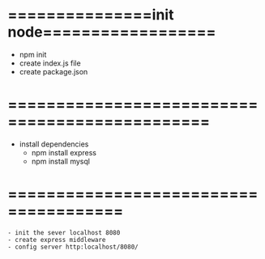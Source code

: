 # ===============init node==================
 - npm init
 - create index.js file
 - create package.json
  
# ===============================================
 - install dependencies
   - npm install express
   - npm install mysql

# ======================================
    - init the sever localhost 8080
    - create express middleware
    - config server http:localhost/8080/